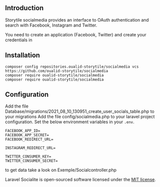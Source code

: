 
## Introduction

Storytile socialmedia provides an interface to OAuth authentication and search with Facebook, Instagram and Twitter.

You need to create an application (Facebook, Twitter) and create your credentials in

## Installation

```
composer config repositories.oualid-storytile/socialmedia vcs https://github.com/oualid-storytile/socialmedia
composer require oualid-storytile/socialmedia
composer require oualid-storytile/socialmedia
```

## Configuration
Add the file Database/migrations/2021_08_10_130951_create_user_socials_table.php to your migrations
Add the file config/socialmedia.php to your laravel project configuration. 
Set the below environment variables in your `.env`.

```
FACEBOOK_APP_ID=
FACEBOOK_APP_SECRET=
FACEBOOK_REDIRECT_URL=

INSTAGRAM_REDIRECT_URL=

TWITTER_CONSUMER_KEY=
TWITTER_CONSUMER_SECRET=
```

to get data take a look on Exemple/Socialcontroller.php


Laravel Socialite is open-sourced software licensed under the [MIT license](LICENSE.md).
